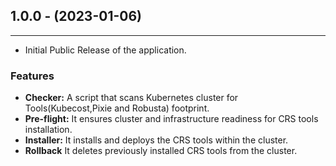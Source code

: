 ## 1.0.0 - (2023-01-06)
---
- Initial Public Release of the application.
### Features
- **Checker:** A script that scans Kubernetes cluster for Tools(Kubecost,Pixie and Robusta) footprint.
- **Pre-flight:** It ensures cluster and infrastructure readiness for CRS tools installation.
- **Installer:** It installs and deploys the CRS tools within the cluster.
- **Rollback** It deletes previously installed CRS tools from the cluster.

